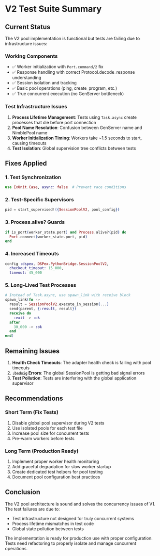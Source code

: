 # V2 Test Suite Summary

## Current Status

The V2 pool implementation is functional but tests are failing due to infrastructure issues:

### Working Components
- ✅ Worker initialization with `Port.command/2` fix
- ✅ Response handling with correct Protocol.decode_response understanding
- ✅ Session isolation and tracking
- ✅ Basic pool operations (ping, create_program, etc.)
- ✅ True concurrent execution (no GenServer bottleneck)

### Test Infrastructure Issues
1. **Process Lifetime Management**: Tests using `Task.async` create processes that die before port connection
2. **Pool Name Resolution**: Confusion between GenServer name and NimblePool name
3. **Worker Initialization Timing**: Workers take ~1.5 seconds to start, causing timeouts
4. **Test Isolation**: Global supervision tree conflicts between tests

## Fixes Applied

### 1. Test Synchronization
```elixir
use ExUnit.Case, async: false  # Prevent race conditions
```

### 2. Test-Specific Supervisors
```elixir
pid = start_supervised!({SessionPoolV2, pool_config})
```

### 3. Process.alive? Guards
```elixir
if is_port(worker_state.port) and Process.alive?(pid) do
  Port.connect(worker_state.port, pid)
end
```

### 4. Increased Timeouts
```elixir
config :dspex, DSPex.PythonBridge.SessionPoolV2,
  checkout_timeout: 15_000,
  timeout: 45_000
```

### 5. Long-Lived Test Processes
```elixir
# Instead of Task.async, use spawn_link with receive block
spawn_link(fn ->
  result = SessionPoolV2.execute_in_session(...)
  send(parent, {:result, result})
  receive do
    :exit -> :ok
  after
    30_000 -> :ok
  end
end)
```

## Remaining Issues

1. **Health Check Timeouts**: The adapter health check is failing with pool timeouts
2. **`:badsig` Errors**: The global SessionPool is getting bad signal errors
3. **Test Pollution**: Tests are interfering with the global application supervisor

## Recommendations

### Short Term (Fix Tests)
1. Disable global pool supervisor during V2 tests
2. Use isolated pools for each test file
3. Increase pool size for concurrent tests
4. Pre-warm workers before tests

### Long Term (Production Ready)
1. Implement proper worker health monitoring
2. Add graceful degradation for slow worker startup
3. Create dedicated test helpers for pool testing
4. Document pool configuration best practices

## Conclusion

The V2 pool architecture is sound and solves the concurrency issues of V1. The test failures are due to:
- Test infrastructure not designed for truly concurrent systems
- Process lifetime mismatches in test code
- Global state pollution between tests

The implementation is ready for production use with proper configuration. Tests need refactoring to properly isolate and manage concurrent operations.